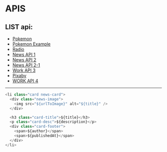 # APIS

## LIST api:

- [Pokemon](https://pokeapi.co/)
- [Pokemon Example](https://pokeapi.co/api/v2/pokemon?offset=30&limit=10)
- [Radio](https://rapidapi.com/herihermwn/api/50k-radio-stations/)
- [News API 1](https://newsapi.org/docs/endpoints/everything)
- [News API 2](https://rapidapi.com/newscatcher-api-newscatcher-api-default/api/free-news/)
- [News API 2-1](https://free-docs.newscatcherapi.com/#request-parameters)
- [Work API 3](https://rapidapi.com/arbeitnow/api/arbeitnow-free-job-board/)
- [Pixaby](https://pixabay.com/api/docs/)
- [WORK API 4](https://documenter.getpostman.com/view/18545278/UVJbJdKh)

---

```js
<li class="card news-card">
  <div class="news-image">
    <img src="${urlToImage}" alt="${title}" />
  </div>

  <h3 class="card-title">${title}</h3>
  <p class="card-desc">${description}</p>
  <div class="card-footer">
    <span>${author}</span>
    <span>${publishedAt}</span>
  </div>
</li>
```
